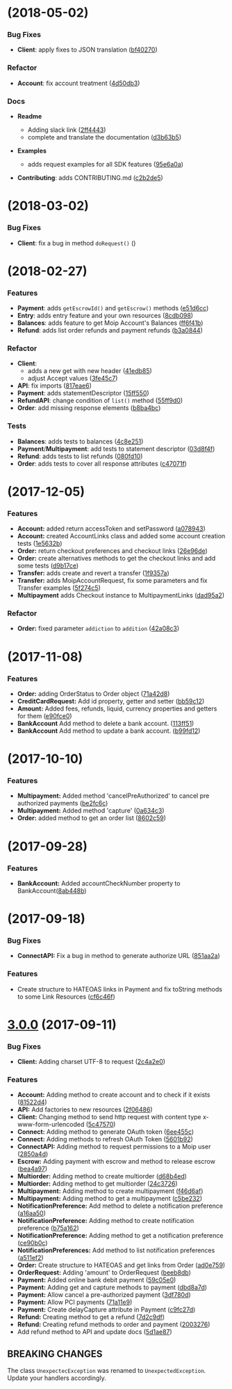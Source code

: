 <a name="v4.2.0"></a>
# [](https://github.com/moip/moip-sdk-java/compare/v4.1.1...v4.2.0) (2018-05-02)


### Bug Fixes

* **Client**: apply fixes to JSON translation ([bf40270](https://github.com/moip/moip-sdk-java/commits/bf40270))

### Refactor

* **Account**: fix account treatment ([4d50db3](https://github.com/moip/moip-sdk-java/commits/4d50db3))

### Docs

* **Readme**
  * Adding slack link ([2ff4443]())
  * complete and translate the documentation ([d3b63b5](https://github.com/moip/moip-sdk-java/commits/d3b63b5))

* **Examples**
  * adds request examples for all SDK features ([95e6a0a](https://github.com/moip/moip-sdk-java/commits/95e6a0a))

* **Contributing**: adds CONTRIBUTING.md ([c2b2de5](https://github.com/moip/moip-sdk-java/commits/c2b2de5))


<a name="v4.1.1"></a>
# [](https://github.com/moip/moip-sdk-java/compare/v4.1.0...v4.1.1) (2018-03-02)


### Bug Fixes

* **Client**: fix a bug in method `doRequest()` ([]())


<a name="v4.1.0"></a>
# [](https://github.com/moip/moip-sdk-java/compare/v4.0.0...v4.1.0) (2018-02-27)


### Features

* **Payment**: adds `getEscrowId()` and `getEscrow()` methods ([e51d6cc](https://github.com/moip/moip-sdk-java/commits/e51d6cc))
* **Entry**: adds entry feature and your own resources ([8cdb098](https://github.com/moip/moip-sdk-java/commits/8cdb098))
* **Balances**: adds feature to get Moip Account's Balances ([ff6f41b](https://github.com/moip/moip-sdk-java/commits/ff6f41b))
* **Refund**: adds list order refunds and payment refunds ([b3a0844](https://github.com/moip/moip-sdk-java/commits/b3a0844))

### Refactor

* **Client**:
  * adds a new get with new header ([41edb85](https://github.com/moip/moip-sdk-java/commits/41edb85))
  * adjust Accept values ([3fe45c7](https://github.com/moip/moip-sdk-java/commits/3fe45c7))
* **API**: fix imports ([817eae6](https://github.com/moip/moip-sdk-java/commits/817eae6))
* **Payment**: adds statementDescriptor ([15ff550](https://github.com/moip/moip-sdk-java/commits/15ff550))
* **RefundAPI**: change condition of `list()` method ([55ff9d0](https://github.com/moip/moip-sdk-java/commits/55ff9d0))
* **Order**: add missing response elements ([b8ba4bc](https://github.com/moip/moip-sdk-java/commits/b8ba4bc))

### Tests

* **Balances**: adds tests to balances ([4c8e251](https://github.com/moip/moip-sdk-java/commits/4c8e251))
* **Payment**/**Multipayment**: add tests to statement descriptor ([03d8f4f](https://github.com/moip/moip-sdk-java/commits/03d8f4f))
* **Refund**: adds tests to list refunds ([080fd10](https://github.com/moip/moip-sdk-java/commits/080fd10))
* **Order**: adds tests to cover all response attributes ([c47071f](https://github.com/moip/moip-sdk-java/commits/c47071f))


<a name="v4.0.0"></a>
# [](https://github.com/moip/moip-sdk-java/compare/v3.4.0...v3.5.0) (2017-12-05)


### Features

* **Account:** added return accessToken and setPassword ([a078943](https://github.com/moip/moip-sdk-java/commits/a078943))
* **Account:** created AccountLinks class and added some account creation tests ([1e5632b](https://github.com/moip/moip-sdk-java/commits/1e5632b))
* **Order:** return checkout preferences and checkout links ([26e96de](https://github.com/moip/moip-sdk-java/commits/26e96de))
* **Order:** create alternatives methods to get the checkout links and add some tests ([d9b17ce](https://github.com/moip/moip-sdk-java/commits/a078943))
* **Transfer:** adds create and revert a transfer ([1f9357a](https://github.com/moip/moip-sdk-java/commits/1f9357a))
* **Transfer:** adds MoipAccountRequest, fix some parameters and fix Transfer examples ([5f274c5](https://github.com/moip/moip-sdk-java/commits/5f274c5))
* **Multipayment** adds Checkout instance to MultipaymentLinks ([dad95a2](https://github.com/moip/moip-sdk-java/commits/dad95a2))

### Refactor

* **Order:** fixed parameter `addiction` to `addition` ([42a08c3](https://github.com/moip/moip-sdk-java/commits/42a08c3))


<a name="v3.4.0"></a>
# [](https://github.com/moip/moip-sdk-java/compare/v3.3.0...v3.4.0) (2017-11-08)


### Features

* **Order:** adding OrderStatus to Order object ([71a42d8](https://github.com/moip/moip-sdk-java/commit/71a42d8))
* **CreditCardRequest:** Add id property, getter and setter ([bb59c12](https://github.com/moip/moip-sdk-java/commit/bb59c12))
* **Amount:** Added fees, refunds, liquid, currency properties and getters for them ([e90fce0](https://github.com/moip/moip-sdk-java/commit/e90fce0))
* **BankAccount** Add method to delete a bank account. ([113ff51](https://github.com/moip/moip-sdk-java/commit/113ff51))
* **BankAccount** Add method to update a bank account. ([b99fd12](https://github.com/moip/moip-sdk-java/commit/b99fd12))


<a name="v3.3.0"></a>
# [](https://github.com/moip/moip-sdk-java/compare/v3.2.0...v3.3.0) (2017-10-10)


### Features

* **Multipayment:** Added method 'cancelPreAuthorized' to cancel pre authorized payments ([be2fc6c](https://github.com/moip/moip-sdk-java/commit/be2fc6c))
* **Multipayment:** Added method 'capture' ([0a634c3](https://github.com/moip/moip-sdk-java/commit/0a634c3))
* **Order:** added method to get an order list ([8602c59](https://github.com/moip/moip-sdk-java/commit/8602c59))



<a name="v3.2.0"></a>
# [](https://github.com/moip/moip-sdk-java/compare/v3.1.0...v3.2.0) (2017-09-28)

### Features

* **BankAccount:** Added accountCheckNumber property to BankAccount([8ab448b](https://github.com/moip/moip-sdk-java/commit/8ab448b))


<a name="v3.1.0"></a>
# [](https://github.com/moip/moip-sdk-java/compare/v3.0.0...v3.1.0) (2017-09-18)


### Bug Fixes

* **ConnectAPI:** Fix a bug in method to generate authorize URL ([851aa2a](https://github.com/moip/moip-sdk-java/commit/851aa2a))

### Features

* Create structure to HATEOAS links in Payment and fix toString methods to some Link Resources ([cf6c46f](https://github.com/moip/moip-sdk-java/commit/cf6c46f))


<a name="v3.0.0"></a>
# [3.0.0](https://github.com/moip/moip-sdk-java/compare/v2.0.0-RC6...v3.0.0) (2017-09-11)


### Bug Fixes

* **Client:** Adding charset UTF-8 to request ([2c4a2e0](https://github.com/moip/moip-sdk-java/commit/2c4a2e0))


### Features

* **Account:** Adding method to create account and to check if it exists ([81522d4](https://github.com/moip/moip-sdk-java/commit/81522d4))
* **API:** Add factories to new resources ([2f06486](https://github.com/moip/moip-sdk-java/commit/2f06486))
* **Client:** Changing method to send http request with content type x-www-form-urlencoded ([5c47570](https://github.com/moip/moip-sdk-java/commit/5c47570))
* **Connect:** Adding method to generate OAuth token ([6ee455c](https://github.com/moip/moip-sdk-java/commit/6ee455c))
* **Connect:** Adding methods to refresh OAuth Token ([5601b92](https://github.com/moip/moip-sdk-java/commit/5601b92))
* **ConnectAPI:** Adding method to request permissions to a Moip user ([2850a4d](https://github.com/moip/moip-sdk-java/commit/2850a4d))
* **Escrow:** Adding payment with escrow and method to release escrow ([bea4a97](https://github.com/moip/moip-sdk-java/commit/bea4a97))
* **Multiorder:** Adding method to create multiorder ([d68b4ed](https://github.com/moip/moip-sdk-java/commit/d68b4ed))
* **Multiorder:** Adding method to get multiorder ([24c3726](https://github.com/moip/moip-sdk-java/commit/24c3726))
* **Multipayment:** Adding method to create multipayment ([f46d6af](https://github.com/moip/moip-sdk-java/commit/f46d6af))
* **Multipayment:** Adding method to get a multipayment ([c5be232](https://github.com/moip/moip-sdk-java/commit/c5be232))
* **NotificationPreference:** Add method to delete a notification preference ([a16aa50](https://github.com/moip/moip-sdk-java/commit/a16aa50))
* **NotificationPreference:** Adding method to create notification preference ([b75a162](https://github.com/moip/moip-sdk-java/commit/b75a162))
* **NotificationPreference:** Adding method to get a notification preference ([ce90b0c](https://github.com/moip/moip-sdk-java/commit/ce90b0c))
* **NotificationPreferences:** Add method to list notification preferences ([a511ef2](https://github.com/moip/moip-sdk-java/commit/a511ef2))
* **Order:** Create structure to HATEOAS and get links from Order ([ad0e759](https://github.com/moip/moip-sdk-java/commit/ad0e759))
* **OrderRequest:** Adding 'amount' to OrderRequest ([beeb8db](https://github.com/moip/moip-sdk-java/commit/beeb8db))
* **Payment:** Added online bank debit payment ([59c05e0](https://github.com/moip/moip-sdk-java/commit/59c05e0))
* **Payment:** Adding get and capture methods to payment ([dbd8a7d](https://github.com/moip/moip-sdk-java/commit/dbd8a7d))
* **Payment:** Allow cancel a pre-authorized payment ([3df780d](https://github.com/moip/moip-sdk-java/commit/3df780d))
* **Payment:** Allow PCI payments ([71a11e9](https://github.com/moip/moip-sdk-java/commit/71a11e9))
* **Payment:** Create delayCapture attribute in Payment ([c9fc27d](https://github.com/moip/moip-sdk-java/commit/c9fc27d))
* **Refund:** Creating method to get a refund ([7d2c9df](https://github.com/moip/moip-sdk-java/commit/7d2c9df))
* **Refund:** Creating refund methods to order and payment ([2003276](https://github.com/moip/moip-sdk-java/commit/2003276))
* Add refund method to API and update docs ([5d1ae87](https://github.com/moip/moip-sdk-java/commit/5d1ae87))


## BREAKING CHANGES
The class `UnexpectecException` was renamed to `UnexpectedException`. Update your handlers accordingly.